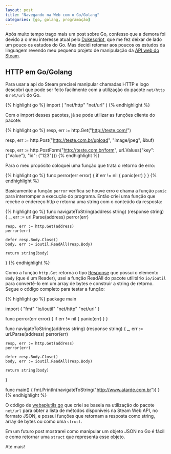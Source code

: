 ```yaml
---
layout: post
title: "Navegando na Web com o Go/Golang"
categories: [go, golang, programação]
---
```


Após muito tempo trago mais um post sobre Go, confesso que a demora foi devido a o meu interesse atual pelo [Dukescript](https://dukescript.com/), que me fez deixar de lado um pouco os estudos do Go. Mas decidi retomar aos poucos os estudos da linguagem revendo meu pequeno projeto de manipulação da [API web do Steam](https://developer.valvesoftware.com/wiki/Steam_Web_API).

## HTTP em Go/Golang

Para usar a api do Steam precisei manipular chamadas HTTP e logo descobri que pode ser feito facilmente com a utilização do pacote ```net/http``` e ```net/url``` do Go.

{% highlight go %}
import (
	"net/http"
  "net/url"
)
{% endhighlight %}

Com o import desses pacotes, já se pode utilizar as funções cliente do pacote:

{% highlight go %}
resp, err := http.Get("http://teste.com/")

resp, err := http.Post("http://teste.com.br/upload", "image/jpeg", &buf)

resp, err := http.PostForm("http://teste.com.br/form",
	url.Values{"key": {"Value"}, "id": {"123"}})
{% endhighlight %}

Para o meu propósito coloquei uma função que trata o retorno de erro:

{% highlight go %}
func perror(err error) {
	if err != nil {
		panic(err)
	}
}
{% endhighlight %}

Basicamente a função ```perror``` verifica se houve erro e chama a função ```panic``` para interromper a execução do programa. Então criei uma função que recebe o endereço http e retorna uma string com o conteúdo da resposta:

{% highlight go %}
func navigateToString(address string) (response string) {
	_, err := url.Parse(address)
	perror(err)

	resp, err := http.Get(address)
	perror(err)

	defer resp.Body.Close()
	body, err := ioutil.ReadAll(resp.Body)

	return string(body)
}
{% endhighlight %}

Como a função ```http.Get``` retorna o tipo [Response](https://golang.org/pkg/net/http/#Response) que possui o elemento ```Body``` (que é um Reader), usei a função ReadAll do pacote utilitário ```io/ioutil``` para convertê-lo em um array de bytes e construir a string de retorno. Segue o código completo para testar a função:

{% highlight go %}
package main

import (
	"fmt"
	"io/ioutil"
	"net/http"
	"net/url"
)

func perror(err error) {
	if err != nil {
		panic(err)
	}
}

func navigateToString(address string) (response string) {
	_, err := url.Parse(address)
	perror(err)

	resp, err := http.Get(address)
	perror(err)

	defer resp.Body.Close()
	body, err := ioutil.ReadAll(resp.Body)

	return string(body)
}

func main() {
	fmt.Println(navigateToString("http://www.atarde.com.br"))
}
{% endhighlight %}

O código de [webapiutils.go](https://raw.githubusercontent.com/ivanqueiroz/steam4go/9c67291b0e8c6f7bde8dffd11ca4fad44bba346d/webapiutils.go) que criei se baseia na utilização do pacote ```net/url``` para obter a lista de métodos disponíveis na Steam Web API, no formato JSON, e possui funções que retornam a resposta como string, array de bytes ou como uma ```struct```.

Em um futuro post mostrarei como manipular um objeto JSON no Go é fácil e como retornar uma ```struct``` que representa esse objeto.

Até mais!
